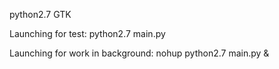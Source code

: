 python2.7
GTK

Launching for test: python2.7 main.py

Launching for work in background: nohup python2.7 main.py &
